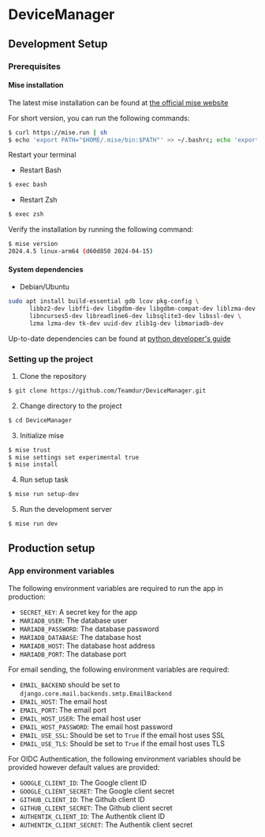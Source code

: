 # DeviceManager

## Development Setup

### Prerequisites

#### Mise installation

The latest mise installation can be found at [the official mise website](https://mise.jdx.dev/getting-started.html)

For short version, you can run the following commands:

```bash
$ curl https://mise.run | sh
$ echo 'export PATH="$HOME/.mise/bin:$PATH"' >> ~/.bashrc; echo 'export PATH="$HOME/.mise/bin:$PATH"' >> ~/.zshrc
```

Restart your terminal

- Restart Bash

```bash
$ exec bash
```

- Restart Zsh

```bash
$ exec zsh
```

Verify the installation by running the following command:

```bash
$ mise version
2024.4.5 linux-arm64 (d60d850 2024-04-15)
```

#### System dependencies

- Debian/Ubuntu

```bash
sudo apt install build-essential gdb lcov pkg-config \
      libbz2-dev libffi-dev libgdbm-dev libgdbm-compat-dev liblzma-dev \
      libncurses5-dev libreadline6-dev libsqlite3-dev libssl-dev \
      lzma lzma-dev tk-dev uuid-dev zlib1g-dev libmariadb-dev
```

Up-to-date dependencies can be found at [python developer's guide](https://devguide.python.org/getting-started/setup-building/index.html#install-dependencies)

### Setting up the project

1. Clone the repository

```bash
$ git clone https://github.com/Teamdur/DeviceManager.git
```

2. Change directory to the project

```bash
$ cd DeviceManager
```

3. Initialize mise

```bash
$ mise trust
$ mise settings set experimental true
$ mise install
```

4. Run setup task

```bash
$ mise run setup-dev
```

5. Run the development server

```bash
$ mise run dev
```

## Production setup

### App environment variables

The following environment variables are required to run the app in production:

- `SECRET_KEY`: A secret key for the app
- `MARIADB_USER`: The database user
- `MARIADB_PASSWORD`: The database password
- `MARIADB_DATABASE`: The database host
- `MARIADB_HOST`: The database host address
- `MARIADB_PORT`: The database port

For email sending, the following environment variables are required:

- `EMAIL_BACKEND` should be set to `django.core.mail.backends.smtp.EmailBackend`
- `EMAIL_HOST`: The email host
- `EMAIL_PORT`: The email port
- `EMAIL_HOST_USER`: The email host user
- `EMAIL_HOST_PASSWORD`: The email host password
- `EMAIL_USE_SSL`: Should be set to `True` if the email host uses SSL
- `EMAIL_USE_TLS`: Should be set to `True` if the email host uses TLS

For OIDC Authentication, the following environment variables should be provided however default values are provided:

- `GOOGLE_CLIENT_ID`: The Google client ID
- `GOOGLE_CLIENT_SECRET`: The Google client secret
- `GITHUB_CLIENT_ID`: The Github client ID
- `GITHUB_CLIENT_SECRET`: The Github client secret
- `AUTHENTIK_CLIENT_ID`: The Authentik client ID
- `AUTHENTIK_CLIENT_SECRET`: The Authentik client secret
